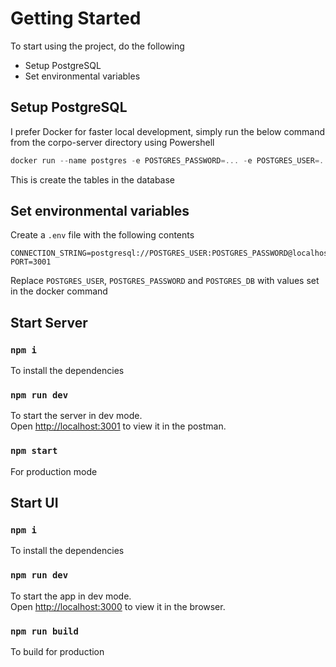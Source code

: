 # Getting Started

To start using the project, do the following

- Setup PostgreSQL
- Set environmental variables

## Setup PostgreSQL

I prefer Docker for faster local development, simply run the below command from the corpo-server directory using Powershell

```ps1
docker run --name postgres -e POSTGRES_PASSWORD=... -e POSTGRES_USER=... -e POSTGRES_DB=... -v ${pwd}/docker-entrypoint-initdb.d:/docker-entrypoint-initdb.d -d -p 5432:5432 postgres
```

This is create the tables in the database

## Set environmental variables

Create a `.env` file with the following contents

```
CONNECTION_STRING=postgresql://POSTGRES_USER:POSTGRES_PASSWORD@localhost:5432/POSTGRES_DB
PORT=3001
```

Replace `POSTGRES_USER`, `POSTGRES_PASSWORD` and `POSTGRES_DB` with values set in the docker command

## Start Server

### `npm i`

To install the dependencies

### `npm run dev`

To start the server in dev mode.\
Open [http://localhost:3001](http://localhost:3001) to view it in the postman.

### `npm start`

For production mode

## Start UI

### `npm i`

To install the dependencies

### `npm run dev`

To start the app in dev mode.\
Open [http://localhost:3000](http://localhost:3000) to view it in the browser.

### `npm run build`

To build for production
